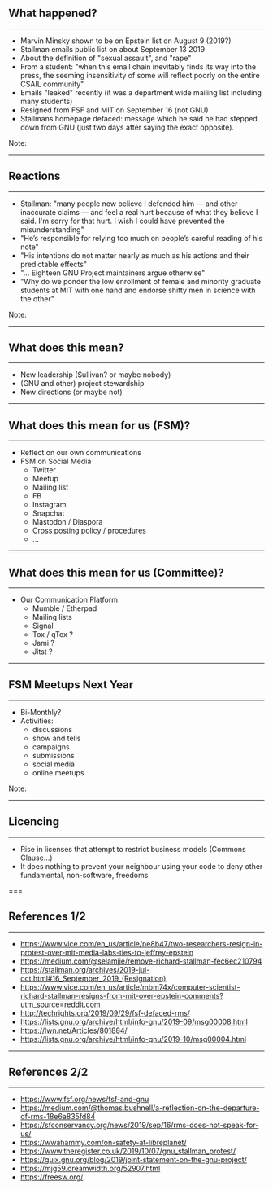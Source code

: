 
## What happened?
<hr />

- Marvin Minsky shown to be on Epstein list on August 9 (2019?)
- Stallman emails public list on about September 13 2019
- About the definition of "sexual assault", and "rape"
- From a student: "when this email chain inevitably finds its way into the press, the seeming insensitivity of some will reflect poorly on the entire CSAIL community"
- Emails "leaked" recently (it was a department wide mailing list including many students)
- Resigned from FSF and MIT on September 16 (not GNU)
- Stallmans homepage defaced: message which he said he had stepped down from GNU (just two days after saying the exact opposite).

Note:

---



## Reactions
<hr />

- Stallman: "many people now believe I defended him — and other inaccurate claims — and feel a real hurt because of what they believe I said. I'm sorry for that hurt.  I wish I could have prevented the misunderstanding"
- "He’s responsible for relying too much on people’s careful reading of his note"
- "His intentions do not matter nearly as much as his actions and their predictable effects"
- "... Eighteen GNU Project maintainers argue otherwise"
- "Why do we ponder the low enrollment of female and minority graduate students at MIT with one hand and endorse shitty men in science with the other"

Note:

---

## What does this mean?
<hr />

- New leadership (Sullivan? or maybe nobody)
- (GNU and other) project stewardship
- New directions (or maybe not)

---

## What does this mean for us (FSM)?
<hr />

- Reflect on our own communications
- FSM on Social Media
  - Twitter
  - Meetup
  - Mailing list
  - FB
  - Instagram
  - Snapchat
  - Mastodon / Diaspora
  - Cross posting policy / procedures
  - ...

---

## What does this mean for us (Committee)?
<hr />

- Our Communication Platform
  - Mumble / Etherpad
  - Mailing lists
  - Signal
  - Tox / qTox ?
  - Jami ?
  - Jitst ?


---

## FSM Meetups Next Year
<hr />

- Bi-Monthly?
- Activities:
  - discussions
  - show and tells
  - campaigns
  - submissions
  - social media
  - online meetups

Note:

---

## Licencing
<hr />

- Rise in licenses that attempt to restrict business models (Commons Clause...)
- It does nothing to prevent your neighbour using your code to deny other fundamental, non-software, freedoms


===

## References 1/2
<hr />

- https://www.vice.com/en_us/article/ne8b47/two-researchers-resign-in-protest-over-mit-media-labs-ties-to-jeffrey-epstein
- https://medium.com/@selamjie/remove-richard-stallman-fec6ec210794
- https://stallman.org/archives/2019-jul-oct.html#16_September_2019_(Resignation)
- https://www.vice.com/en_us/article/mbm74x/computer-scientist-richard-stallman-resigns-from-mit-over-epstein-comments?utm_source=reddit.com
- http://techrights.org/2019/09/29/fsf-defaced-rms/
- https://lists.gnu.org/archive/html/info-gnu/2019-09/msg00008.html
- https://lwn.net/Articles/801884/
- https://lists.gnu.org/archive/html/info-gnu/2019-10/msg00004.html


---

## References 2/2
<hr />

- https://www.fsf.org/news/fsf-and-gnu
- https://medium.com/@thomas.bushnell/a-reflection-on-the-departure-of-rms-18e6a835fd84
- https://sfconservancy.org/news/2019/sep/16/rms-does-not-speak-for-us/
- https://wwahammy.com/on-safety-at-libreplanet/
- https://www.theregister.co.uk/2019/10/07/gnu_stallman_protest/
- https://guix.gnu.org/blog/2019/joint-statement-on-the-gnu-project/
- https://mjg59.dreamwidth.org/52907.html
- https://freesw.org/
